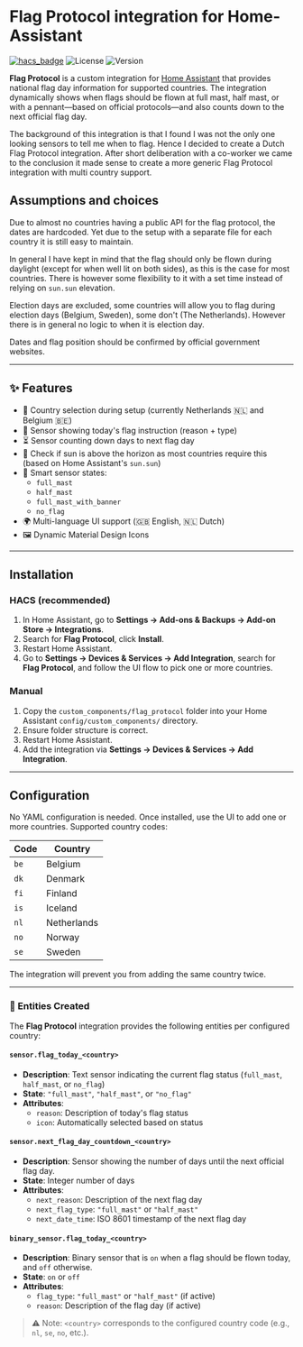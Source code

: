 # Flag Protocol integration for Home-Assistant

[![hacs_badge](https://img.shields.io/badge/HACS-Custom-orange.svg)](https://hacs.xyz/)
![License](https://img.shields.io/github/license/svbui/Home-Assistant-Flag-Protocol)
![Version](https://img.shields.io/github/v/release/svbui/Home-Assistant-Flag-Protocol?include_prereleases&sort=semver)

**Flag Protocol** is a custom integration for [Home Assistant](https://www.home-assistant.io/) that provides national flag day information for supported countries. The integration dynamically shows when flags should be flown at full mast, half mast, or with a pennant—based on official protocols—and also counts down to the next official flag day.

The background of this integration is that I found I was not the only one looking sensors to tell me when to flag. Hence I decided to create a Dutch Flag Protocol integration. After short deliberation with a co-worker we came to the conclusion it made sense to create a more generic Flag Protocol integration with multi country support. 

## Assumptions and choices
Due to almost no countries having a public API for the flag protocol, the dates are hardcoded. Yet due to the setup with a separate file for each country it is still easy to maintain. 

In general I have kept in mind that the flag should only be flown during daylight (except for when well lit on both sides), as this is the case for most countries. There is however some flexibility to it with a set time instead of relying on `sun.sun` elevation.

Election days are excluded, some countries will allow you to flag during election days (Belgium, Sweden), some don't (The Netherlands). However there is in general no logic to when it is election day.

Dates and flag position should be confirmed by official government websites.

---

## ✨ Features

- 🔄 Country selection during setup (currently Netherlands 🇳🇱 and Belgium 🇧🇪)
- 📅 Sensor showing today's flag instruction (reason + type)
- ⏳ Sensor counting down days to next flag day
- 🌅 Check if sun is above the horizon as most countries require this (based on Home Assistant's `sun.sun`)
- 🧠 Smart sensor states:
  - `full_mast`
  - `half_mast`
  - `full_mast_with_banner`
  - `no_flag`
- 🌍 Multi-language UI support (🇬🇧 English, 🇳🇱 Dutch)
- 🖼 Dynamic Material Design Icons

---
## Installation

### HACS (recommended)

1. In Home Assistant, go to **Settings → Add-ons & Backups → Add-on Store → Integrations**.  
2. Search for **Flag Protocol**, click **Install**.  
3. Restart Home Assistant.  
4. Go to **Settings → Devices & Services → Add Integration**, search for **Flag Protocol**, and follow the UI flow to pick one or more countries.

### Manual

1. Copy the `custom_components/flag_protocol` folder into your Home Assistant `config/custom_components/` directory.
2. Ensure folder structure is correct.
3. Restart Home Assistant.
4. Add the integration via **Settings → Devices & Services → Add Integration**.

---

## Configuration

No YAML configuration is needed. Once installed, use the UI to add one or more countries. Supported country codes:

| Code | Country     |
| ---- | ----------- |
| `be` | Belgium     |
| `dk` | Denmark     |
| `fi` | Finland     |
| `is` | Iceland     |
| `nl` | Netherlands |
| `no` | Norway      |
| `se` | Sweden      |

The integration will prevent you from adding the same country twice.

---

### 🧠 Entities Created

The **Flag Protocol** integration provides the following entities per configured country:

#### `sensor.flag_today_<country>`
- **Description**: Text sensor indicating the current flag status (`full_mast`, `half_mast`, or `no_flag`)
- **State**: `"full_mast"`, `"half_mast"`, or `"no_flag"`
- **Attributes**:
  - `reason`: Description of today's flag status
  - `icon`: Automatically selected based on status

#### `sensor.next_flag_day_countdown_<country>`
- **Description**: Sensor showing the number of days until the next official flag day.
- **State**: Integer number of days
- **Attributes**:
  - `next_reason`: Description of the next flag day
  - `next_flag_type`: `"full_mast"` or `"half_mast"`
  - `next_date_time`: ISO 8601 timestamp of the next flag day

#### `binary_sensor.flag_today_<country>`
- **Description**: Binary sensor that is `on` when a flag should be flown today, and `off` otherwise.
- **State**: `on` or `off`
- **Attributes**:
  - `flag_type`: `"full_mast"` or `"half_mast"` (if active)
  - `reason`: Description of the flag day (if active)

> ⚠️ Note: `<country>` corresponds to the configured country code (e.g., `nl`, `se`, `no`, etc.).
